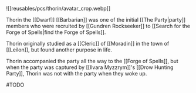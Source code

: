 
![[reusables/pcs/thorin/avatar_crop.webp]]

Thorin the [[Dwarf]] [[Barbarian]] was one of the initial [[The Party|party]] members who were recruited by [[Gundren Rockseeker]] to [[Search for the Forge of Spells|find the Forge of Spells]].

Thorin originally studied as a [[Cleric]] of [[Moradin]] in the town of [[Leilon]], but found another purpose in life.

Thorin accompanied the party all the way to the [[Forge of Spells]], but when the party was captured by [[Ilvara Myzzrym]]'s [[Drow Hunting Party]], Thorin was not with the party when they woke up.

#TODO